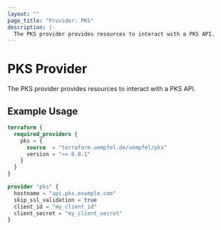 ```yaml
---
layout: ""
page_title: "Provider: PKS"
description: |-
  The PKS provider provides resources to interact with a PKS API.
---
```


# PKS Provider

The PKS provider provides resources to interact with a PKS API.

## Example Usage

```terraform
terraform {
  required_providers {
    pks = {
      source  = "terraform.uempfel.de/uempfel/pks"
      version = ">= 0.0.1"
    }
  }
}

provider "pks" {
  hostname = "api.pks.example.com"
  skip_ssl_validation = true
  client_id = "my_client_id"
  client_secret = "my_client_secret"
}
```